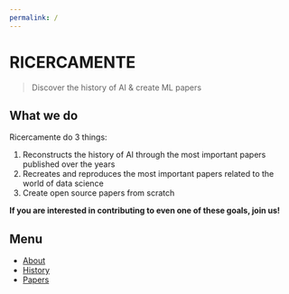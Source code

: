 ```yaml
---
permalink: /
---
```

# **RICERCAMENTE**
> Discover the history of AI & create ML papers 

## What we do

Ricercamente do 3 things:
1. Reconstructs the history of AI through the most important papers published over the years
2. Recreates and reproduces the most important papers related to the world of data science
3. Create open source papers from scratch

**If you are interested in contributing to even one of these goals, join us!**

## Menu

- [About](https://github.com/EdoPedrocchi/RicercaMente)
- [History](History.md)
- [Papers](Projects/Projects.md)

